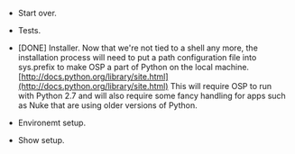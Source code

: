 + Start over. 

+ Tests.

+ [DONE] Installer. Now that we're not tied to a shell any more, the installation process will need to put a path configuration file into sys.prefix to make OSP a part of Python on the local machine. [http://docs.python.org/library/site.html](http://docs.python.org/library/site.html) This will require OSP to run with Python 2.7 and will also require some fancy handling for apps such as Nuke that are using older versions of Python. 

+ Environemt setup.

+ Show setup.

